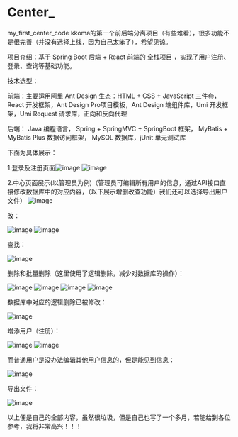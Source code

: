 # Center_
my_first_center_code
kkoma的第一个前后端分离项目（有些难看），很多功能不是很完善（并没有选择上线，因为自己太笨了），希望见谅。

项目介绍：基于 Spring Boot 后端 + React 前端的 全栈项目 ，实现了用户注册、登录、查询等基础功能。

技术选型：

前端：主要运用阿里 Ant Design 生态：HTML + CSS + JavaScript 三件套，React 开发框架，Ant Design Pro项目模板，Ant Design 端组件库，Umi 开发框架，Umi Request 请求库，正向和反向代理

后端：
Java 编程语言，
Spring + SpringMVC + SpringBoot 框架，
MyBatis + MyBatis Plus 数据访问框架，
MySQL 数据库，jUnit 单元测试库

下面为具体展示：

1.登录及注册页面![image](https://github.com/user-attachments/assets/6ef0a9f5-4f75-403c-9915-c5240f225fc0) ![image](https://github.com/user-attachments/assets/a7cefe17-bde1-449a-ae9b-afa2a91e40de)



2.中心页面展示(以管理员为例)（管理员可编辑所有用户的信息，通过API接口直接修改数据库中的对应内容，（以下展示增删改查功能）我们还可以选择导出用户文件）
![image](https://github.com/user-attachments/assets/7667f784-8580-42ec-91f1-980d083fca70)

改：

![image](https://github.com/user-attachments/assets/ac90448d-315a-4b77-ae29-115f656f90a8)
![image](https://github.com/user-attachments/assets/4a7ead6c-1305-4fd7-86c9-6f973b8d0b6e)

查找：

![image](https://github.com/user-attachments/assets/b8ae8a92-ad36-4c48-9b6e-42d4e5f145f3)


删除和批量删除（这里使用了逻辑删除，减少对数据库的操作）：

![image](https://github.com/user-attachments/assets/66b4aef5-02c7-4cef-a30b-8a60465722fc)
![image](https://github.com/user-attachments/assets/7f85fbf2-d230-4006-b444-20ca5af952ad)
![image](https://github.com/user-attachments/assets/a6446397-dc52-42c9-8c6f-0c6ebaac5c5f)
![image](https://github.com/user-attachments/assets/55184981-a6e8-4eda-a4aa-4301efd9a858)

数据库中对应的逻辑删除已被修改：

![image](https://github.com/user-attachments/assets/6faaa7b0-92d3-4be0-a419-fe6b70094eba)

增添用户（注册）：

![image](https://github.com/user-attachments/assets/a2766132-4ec3-4a26-8d44-5616cb8635df)
![image](https://github.com/user-attachments/assets/7d932b5d-e857-4723-9cc3-d8244cd92bcf)


而普通用户是没办法编辑其他用户信息的，但是能见到信息：

![image](https://github.com/user-attachments/assets/15935abc-5e36-40fb-a629-cf75ffca7367)


导出文件：

![image](https://github.com/user-attachments/assets/5f5fe4aa-3a2d-4304-bb32-7be9ad42a923)


以上便是自己的全部内容，虽然很垃圾，但是自己也写了一个多月，若能给到各位参考，我将非常高兴！！！


